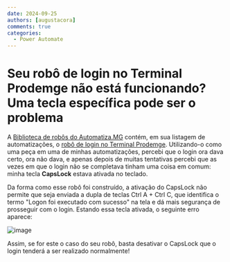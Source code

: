 ```yaml
---
date: 2024-09-25
authors: [augustacora]
comments: true
categories:
  - Power Automate
---
```


# Seu robô de login no Terminal Prodemge não está funcionando? Uma tecla específica pode ser o problema

A [Biblioteca de robôs do Automatiza.MG](https://automatiza-mg.github.io/automatizacoes/robos/) contém, em sua listagem de automatizações, o [robô de login no Terminal Prodemge](https://automatiza-mg.github.io/automatizacoes/robos/login_terminal_prodemge/). Utilizando-o como uma peça em uma de minhas automatizações, percebi que o login ora dava certo, ora não dava, e apenas depois de muitas tentativas percebi que as vezes em que o login não se completava tinham uma coisa em comum: minha tecla **CapsLock** estava ativada no teclado.  

<!-- more -->

Da forma como esse robô foi construído, a ativação do CapsLock não permite que seja enviada a dupla de teclas Ctrl A + Ctrl C, que identifica o termo "Logon foi executado com sucesso" na tela e dá mais segurança de prosseguir com o login. 
Estando essa tecla ativada, o seguinte erro aparece:

![image](https://github.com/user-attachments/assets/eb404f1a-45c5-488a-b94c-890aff57b91e)


Assim, se for este o caso do seu robô, basta desativar o CapsLock que o login tenderá a ser realizado normalmente! 

